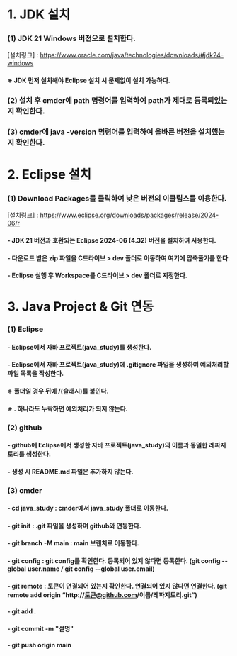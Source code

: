 # 1. JDK 설치
### (1) JDK 21 Windows 버전으로 설치한다.
[설치링크] : https://www.oracle.com/java/technologies/downloads/#jdk24-windows
#### ※ JDK 먼저 설치해야 Eclipse 설치 시 문제없이 설치 가능하다.
### (2) 설치 후 cmder에 path 명령어를 입력하여 path가 제대로 등록되었는지 확인한다.
### (3) cmder에 java -version 명령어를 입력하여 올바른 버전을 설치했는지 확인한다.

# 2. Eclipse 설치
### (1) Download Packages를 클릭하여 낮은 버전의 이클립스를 이용한다.
[설치링크] : https://www.eclipse.org/downloads/packages/release/2024-06/r
#### - JDK 21 버전과 호환되는 Eclipse 2024-06 (4.32) 버전을 설치하여 사용한다.
#### - 다운로드 받은 zip 파일을 C드라이브 > dev 폴더로 이동하여 여기에 압축풀기를 한다.
#### - Eclipse 실행 후 Workspace를 C드라이브 > dev 폴더로 지정한다.

# 3. Java Project & Git 연동
### (1) Eclipse
#### - Eclipse에서 자바 프로젝트(java_study)를 생성한다. 
#### - Eclipse에서 자바 프로젝트(java_study)에 .gitignore 파일을 생성하여 예외처리할 파일 목록을 작성한다.
#### ※ 폴더일 경우 뒤에 /(슬래시)를 붙인다.
#### ※ . 하나라도 누락하면 예외처리가 되지 않는다.
### (2) github
#### - github에 Eclipse에서 생성한 자바 프로젝트(java_study)의 이름과 동일한 레파지토리를 생성한다. 
#### - 생성 시 README.md 파일은 추가하지 않는다.
### (3) cmder
#### - cd java_study : cmder에서 java_study 폴더로 이동한다.
#### - git init : .git 파일을 생성하며 github와 연동한다.
#### - git branch -M main : main 브랜치로 이동한다.
#### - git config : git config를 확인한다. 등록되어 있지 않다면 등록한다. (git config --global user.name / git config --global user.email)
#### - git remote : 토큰이 연결되어 있는지 확인한다. 연결되어 있지 않다면 연결한다. (git remote add origin “http://토큰@github.com/이름/레파지토리.git”)
#### - git add .
#### - git commit -m "설명"
#### - git push origin main